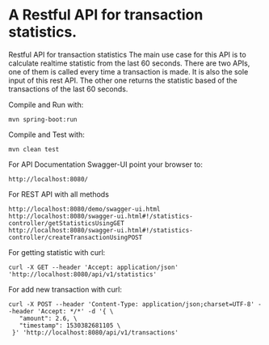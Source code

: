 # A Restful API for transaction statistics.
Restful API for transaction statistics
The main use case for this API is to calculate realtime statistic from the last 60 seconds. There are two APIs, one of them is
called every time a transaction is made. It is also the sole input of this rest API. The other one
returns the statistic based of the transactions of the last 60 seconds.


Compile and Run with:

    mvn spring-boot:run
    
Compile and Test with:

    mvn clean test

For API Documentation Swagger-UI point your browser to:

    http://localhost:8080/
     
For REST API with all methods

    http://localhost:8080/demo/swagger-ui.html
    http://localhost:8080/swagger-ui.html#!/statistics-controller/getStatisticsUsingGET
    http://localhost:8080/swagger-ui.html#!/statistics-controller/createTransactionUsingPOST
   
    
For getting statistic with curl:

    curl -X GET --header 'Accept: application/json' 'http://localhost:8080/api/v1/statistics'
       
For add new transaction with curl:

    curl -X POST --header 'Content-Type: application/json;charset=UTF-8' --header 'Accept: */*' -d '{ \ 
       "amount": 2.6, \ 
       "timestamp": 1530382681105 \ 
     }' 'http://localhost:8080/api/v1/transactions'
     
